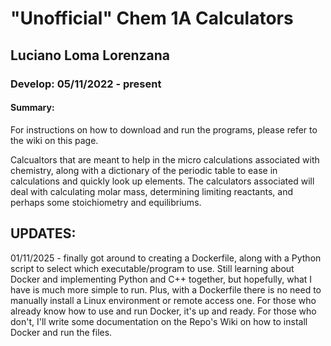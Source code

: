 # "Unofficial" Chem 1A Calculators
## Luciano Loma Lorenzana
### Develop: 05/11/2022 - present

#### Summary:
For instructions on how to download and run the programs, please refer to the wiki on this page.

Calcualtors that are meant to help in the micro calculations associated with chemistry, along with
a dictionary of the periodic table to ease in calculations and quickly look up elements.
The calculators associated will deal with calculating molar mass, determining limiting reactants,
and perhaps some stoichiometry and equilibriums.


## UPDATES:
01/11/2025 - finally got around to creating a Dockerfile, along with a Python script to select
which executable/program to use. Still learning about Docker and implementing Python and C++
together, but hopefully, what I have is much more simple to run. Plus, with a Dockerfile
there is no need to manually install a Linux environment or remote access one. For those who
already know how to use and run Docker, it's up and ready. For those who don't, I'll write
some documentation on the Repo's Wiki on how to install Docker and run the files.

